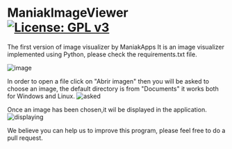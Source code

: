 # ManiakImageViewer [![License: GPL v3](https://img.shields.io/badge/License-GPLv3-blue.svg)](https://www.gnu.org/licenses/gpl-3.0)
The first version of image visualizer by ManiakApps
It is an image visualizer implemented using Python, please check the requirements.txt file.

![image](https://user-images.githubusercontent.com/27536697/127146204-46094d41-edf2-45db-920a-3ce652cbf703.png)

In order to open a file click on "Abrir imagen" then you will be asked to choose an image, the default directory is from "Documents" it works both for Windows and Linux.
![asked](https://user-images.githubusercontent.com/27536697/127146778-ddf1c8b4-de91-4ef2-9ca4-1fa41ee700a0.png)

Once an image has been chosen,it wil be displayed in the application.
![displaying](https://user-images.githubusercontent.com/27536697/127147008-6ed135a3-5c17-4041-8ffe-4d38cef5858b.png)


We believe you can help us to improve this program, please feel free to do a pull request.

